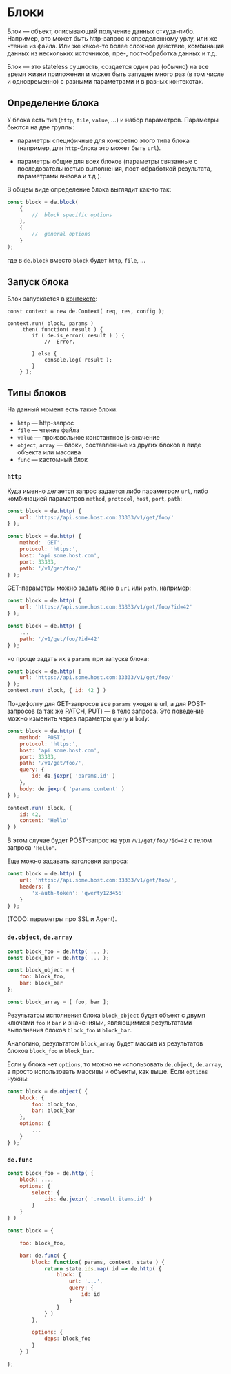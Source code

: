 # Блоки

Блок — объект, описывающий получение данных откуда-либо.
Например, это может быть http-запрос к определенному урлу, или же чтение из файла.
Или же какое-то более сложное действие, комбинация данных из нескольких источников,
пре-, пост-обработка данных и т.д.

Блок — это stateless сущность, создается один раз (обычно) на все время жизни приложения
и может быть запущен много раз (в том числе и одновременно) с разными параметрами
и в разных контекстах.


## Определение блока

У блока есть тип (`http`, `file`, `value`, ...) и набор параметров.
Параметры бьются на две группы:

  * параметры специфичные для конкретно этого типа блока
    (например, для `http`-блока это может быть `url`).

  * параметры общие для всех блоков (параметры связанные с последовательностью выполнения,
    пост-обработкой результата, параметрами вызова и т.д.).

В общем виде определение блока выглядит как-то так:

```js
const block = de.block(
    {
        //  block specific options
    },
    {
        //  general options
    }
);
```

где в `de.block` вместо `block` будет `http`, `file`, ...


## Запуск блока

Блок запускается в [контексте](./context.md):

    const context = new de.Context( req, res, config );

    context.run( block, params )
        .then( function( result ) {
            if ( de.is_error( result ) ) {
                //  Error.

            } else {
                console.log( result );
            }
        } );


## Типы блоков

На данный момент есть такие блоки:

  * `http` — http-запрос
  * `file` — чтение файла
  * `value` — произвольное константное js-значение
  * `object`, `array` — блоки, составленные из других блоков в виде объекта или массива
  * `func` — кастомный блок

### `http`

Куда именно делается запрос задается либо параметром `url`,
либо комбинацией параметров `method`, `protocol`, `host`, `port`, `path`:

```js
const block = de.http( {
    url: 'https://api.some.host.com:33333/v1/get/foo/'
} );

const block = de.http( {
    method: 'GET',
    protocol: 'https:',
    host: 'api.some.host.com',
    port: 33333,
    path: '/v1/get/foo/'
} );
```

GET-параметры можно задать явно в `url` или `path`, например:

```js
const block = de.http( {
    url: 'https://api.some.host.com:33333/v1/get/foo/?id=42'
} );

const block = de.http( {
    ...
    path: '/v1/get/foo/?id=42'
} );
```

но проще задать их в `params` при запуске блока:

```js
const block = de.http( {
    url: 'https://api.some.host.com:33333/v1/get/foo/'
} );
context.run( block, { id: 42 } )
```

По-дефолту для GET-запросов все `params` уходят в url, а для POST-запросов (а так же PATCH, PUT) —
в тело запроса. Это поведение можно изменить через параметры `query` и `body`:

```js
const block = de.http( {
    method: 'POST',
    protocol: 'https:',
    host: 'api.some.host.com',
    port: 33333,
    path: '/v1/get/foo/',
    query: {
        id: de.jexpr( 'params.id' )
    },
    body: de.jexpr( 'params.content' )
} );

context.run( block, {
    id: 42,
    content: 'Hello'
} )
```

В этом случае будет POST-запрос на урл `/v1/get/foo/?id=42` с телом запроса `'Hello'`.

Еще можно задавать заголовки запроса:

```js
const block = de.http( {
    url: 'https://api.some.host.com:33333/v1/get/foo/',
    headers: {
        'x-auth-token': 'qwerty123456'
    }
} );
```

(TODO: параметры про SSL и Agent).


### `de.object`, `de.array`

```js
const block_foo = de.http( ... );
const block_bar = de.http( ... );

const block_object = {
    foo: block_foo,
    bar: block_bar
};

const block_array = [ foo, bar ];
```

Результатом исполнения блока `block_object` будет объект с двумя ключами `foo` и `bar`
и значениями, являющимися результатами выполнения блоков `block_foo` и `block_bar`.

Аналогино, результатом `block_array` будет массив из результатов блоков `block_foo` и `block_bar`.

Если у блока нет `options`, то можно не использовать `de.object`, `de.array`, а просто использовать
массивы и объекты, как выше. Если `options` нужны:

```js
const block = de.object( {
    block: {
        foo: block_foo,
        bar: block_bar
    },
    options: {
        ...
    }
} );
```


### `de.func`

```js
const block_foo = de.http( {
    block: ...,
    options: {
        select: {
            ids: de.jexpr( '.result.items.id' )
        }
    }
} )

const block = {

    foo: block_foo,

    bar: de.func( {
        block: function( params, context, state ) {
            return state.ids.map( id => de.http( {
                block: {
                    url: '...',
                    query: {
                        id: id
                    }
                }
            } )
        },

        options: {
            deps: block_foo
        }
    } )

};
```
